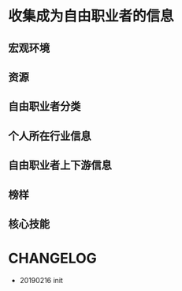 # 收集成为自由职业者的信息

## 宏观环境



## 资源




## 自由职业者分类



## 个人所在行业信息



## 自由职业者上下游信息



## 榜样



## 核心技能




# CHANGELOG

- 20190216 init
